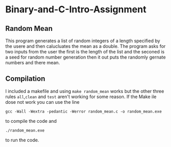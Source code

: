 # Binary-and-C-Intro-Assignment
## Random Mean
This program generates a list of random integers of a length specified by the usere and then calucluates the mean as a double. The program asks for two inputs from the user the first is the length of the list and the seconed is a seed for random number generation then it out puts the randomly gernate numbers and there mean.

## Compilation
I included a makefile and using ```make random_mean``` works but the other three rules ```all```,```clean``` and ```test``` aren't working for some reason. If the Make ile dose not work you can use the line
```
gcc -Wall -Wextra -pedantic -Werror random_mean.c -o random_mean.exe
```
to compile the code and 
```
./random_mean.exe 
```
to run the code. 

